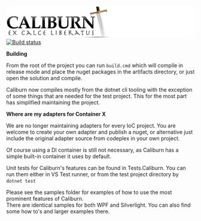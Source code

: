 ![Caliburn](https://raw.githubusercontent.com/CaliburnFx/Caliburn/master/assets/Caliburn-cropped.png "Caliburn")
[![Build status](https://ci.appveyor.com/api/projects/status/x08nw5asybe82ry9?svg=true)](https://ci.appveyor.com/project/CoreyKaylor/caliburn)

**Building**

From the root of the project you can run `build.cmd` which will compile in release mode
 and place the nuget packages in the artifacts directory, or just open the solution and compile.

Caliburn now compiles mostly from the dotnet cli tooling with the exception of some things that
are needed for the test project. This for the most part has simplified maintaining the project.

**Where are my adapters for Container X**

We are no longer maintaining adapters for every IoC project. You are welcome
to create your own adapter and publish a nuget, or alternative just include the original
adapter source from codeplex in your own project.

Of course using a DI container is still not necessary, as Caliburn has a simple built-in container it uses by default.

Unit tests for Caliburn's features can be found in Tests.Caliburn.
You can run them either in VS Test runner, or from the test project directory by `dotnet test`

Please see the samples folder for examples of how to use the most prominent features of Caliburn.  
There are identical samples for both WPF and Silverlight.  You can also find some how to's and larger examples there.  
